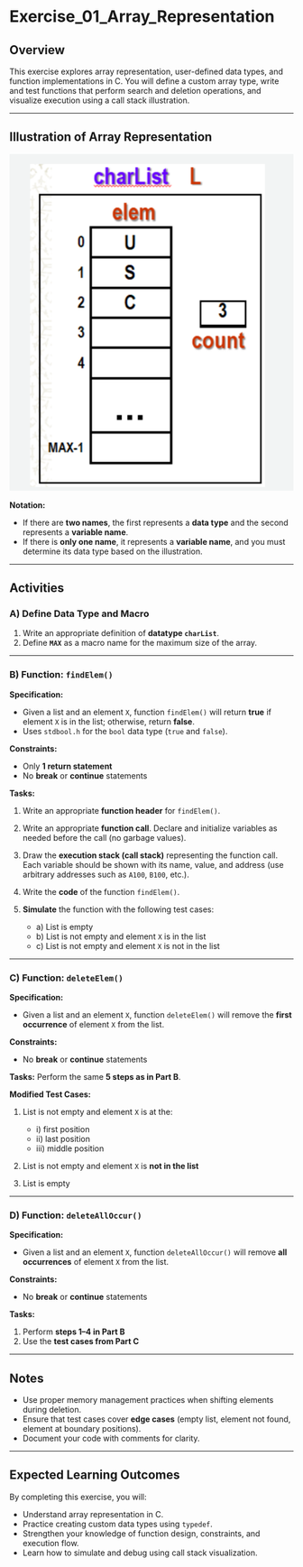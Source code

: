 # Exercise\_01\_Array\_Representation

## Overview

This exercise explores array representation, user-defined data types, and function implementations in C. You will define a custom array type, write and test functions that perform search and deletion operations, and visualize execution using a call stack illustration.

---

## Illustration of Array Representation

<p align="center">
  <img src="image.png" alt="List Array Version 1" width="1000"/>
</p>

**Notation:**

* If there are **two names**, the first represents a **data type** and the second represents a **variable name**.
* If there is **only one name**, it represents a **variable name**, and you must determine its data type based on the illustration.

---

## Activities

### A) Define Data Type and Macro

1. Write an appropriate definition of **datatype `charList`**.
2. Define **`MAX`** as a macro name for the maximum size of the array.

---

### B) Function: `findElem()`

**Specification:**

* Given a list and an element `X`, function `findElem()` will return **true** if element `X` is in the list; otherwise, return **false**.
* Uses `stdbool.h` for the `bool` data type (`true` and `false`).

**Constraints:**

* Only **1 return statement**
* No **break** or **continue** statements

**Tasks:**

1. Write an appropriate **function header** for `findElem()`.
2. Write an appropriate **function call**. Declare and initialize variables as needed before the call (no garbage values).
3. Draw the **execution stack (call stack)** representing the function call. Each variable should be shown with its name, value, and address (use arbitrary addresses such as `A100`, `B100`, etc.).
4. Write the **code** of the function `findElem()`.
5. **Simulate** the function with the following test cases:

   * a) List is empty
   * b) List is not empty and element `X` is in the list
   * c) List is not empty and element `X` is not in the list

---

### C) Function: `deleteElem()`

**Specification:**

* Given a list and an element `X`, function `deleteElem()` will remove the **first occurrence** of element `X` from the list.

**Constraints:**

* No **break** or **continue** statements

**Tasks:** Perform the same **5 steps as in Part B**.

**Modified Test Cases:**

1. List is not empty and element `X` is at the:

   * i) first position
   * ii) last position
   * iii) middle position
2. List is not empty and element `X` is **not in the list**
3. List is empty

---

### D) Function: `deleteAllOccur()`

**Specification:**

* Given a list and an element `X`, function `deleteAllOccur()` will remove **all occurrences** of element `X` from the list.

**Constraints:**

* No **break** or **continue** statements

**Tasks:**

1. Perform **steps 1–4 in Part B**
2. Use the **test cases from Part C**

---

## Notes

* Use proper memory management practices when shifting elements during deletion.
* Ensure that test cases cover **edge cases** (empty list, element not found, element at boundary positions).
* Document your code with comments for clarity.

---

## Expected Learning Outcomes

By completing this exercise, you will:

* Understand array representation in C.
* Practice creating custom data types using `typedef`.
* Strengthen your knowledge of function design, constraints, and execution flow.
* Learn how to simulate and debug using call stack visualization.

